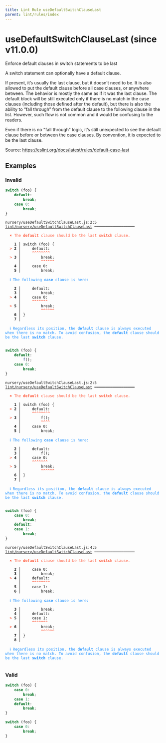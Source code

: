 ```yaml
---
title: Lint Rule useDefaultSwitchClauseLast
parent: lint/rules/index
---
```


# useDefaultSwitchClauseLast (since v11.0.0)

Enforce default clauses in switch statements to be last

A switch statement can optionally have a default clause.

If present, it’s usually the last clause, but it doesn’t need to be. It is also allowed to put the default clause before all case clauses, or anywhere between. The behavior is mostly the same as if it was the last clause. The default block will be still executed only if there is no match in the case clauses (including those defined after the default), but there is also the ability to “fall through” from the default clause to the following clause in the list. However, such flow is not common and it would be confusing to the readers.

Even if there is no "fall through" logic, it’s still unexpected to see the default clause before or between the case clauses. By convention, it is expected to be the last clause.

Source: https://eslint.org/docs/latest/rules/default-case-last

## Examples

### Invalid

```jsx
switch (foo) {
    default:
        break;
    case 0:
        break;
}
```

<pre class="language-text"><code class="language-text">nursery/useDefaultSwitchClauseLast.js:2:5 <a href="https://docs.rome.tools/lint/rules/useDefaultSwitchClauseLast">lint/nursery/useDefaultSwitchClauseLast</a> ━━━━━━━━━━━━━━━━━━

<strong><span style="color: Tomato;">  </span></strong><strong><span style="color: Tomato;">✖</span></strong> <span style="color: Tomato;">The </span><span style="color: Tomato;"><strong>default</strong></span><span style="color: Tomato;"> clause should be the last </span><span style="color: Tomato;"><strong>switch</strong></span><span style="color: Tomato;"> clause.</span>
  
    <strong>1 │ </strong>switch (foo) {
<strong><span style="color: Tomato;">  </span></strong><strong><span style="color: Tomato;">&gt;</span></strong> <strong>2 │ </strong>    default:
   <strong>   │ </strong>    <strong><span style="color: Tomato;">^</span></strong><strong><span style="color: Tomato;">^</span></strong><strong><span style="color: Tomato;">^</span></strong><strong><span style="color: Tomato;">^</span></strong><strong><span style="color: Tomato;">^</span></strong><strong><span style="color: Tomato;">^</span></strong><strong><span style="color: Tomato;">^</span></strong><strong><span style="color: Tomato;">^</span></strong>
<strong><span style="color: Tomato;">  </span></strong><strong><span style="color: Tomato;">&gt;</span></strong> <strong>3 │ </strong>        break;
   <strong>   │ </strong>        <strong><span style="color: Tomato;">^</span></strong><strong><span style="color: Tomato;">^</span></strong><strong><span style="color: Tomato;">^</span></strong><strong><span style="color: Tomato;">^</span></strong><strong><span style="color: Tomato;">^</span></strong><strong><span style="color: Tomato;">^</span></strong>
    <strong>4 │ </strong>    case 0:
    <strong>5 │ </strong>        break;
  
<strong><span style="color: rgb(38, 148, 255);">  </span></strong><strong><span style="color: rgb(38, 148, 255);">ℹ</span></strong> <span style="color: rgb(38, 148, 255);">The following </span><span style="color: rgb(38, 148, 255);"><strong>case</strong></span><span style="color: rgb(38, 148, 255);"> clause is here:</span>
  
    <strong>2 │ </strong>    default:
    <strong>3 │ </strong>        break;
<strong><span style="color: Tomato;">  </span></strong><strong><span style="color: Tomato;">&gt;</span></strong> <strong>4 │ </strong>    case 0:
   <strong>   │ </strong>    <strong><span style="color: Tomato;">^</span></strong><strong><span style="color: Tomato;">^</span></strong><strong><span style="color: Tomato;">^</span></strong><strong><span style="color: Tomato;">^</span></strong><strong><span style="color: Tomato;">^</span></strong><strong><span style="color: Tomato;">^</span></strong><strong><span style="color: Tomato;">^</span></strong>
<strong><span style="color: Tomato;">  </span></strong><strong><span style="color: Tomato;">&gt;</span></strong> <strong>5 │ </strong>        break;
   <strong>   │ </strong>        <strong><span style="color: Tomato;">^</span></strong><strong><span style="color: Tomato;">^</span></strong><strong><span style="color: Tomato;">^</span></strong><strong><span style="color: Tomato;">^</span></strong><strong><span style="color: Tomato;">^</span></strong><strong><span style="color: Tomato;">^</span></strong>
    <strong>6 │ </strong>}
    <strong>7 │ </strong>
  
<strong><span style="color: rgb(38, 148, 255);">  </span></strong><strong><span style="color: rgb(38, 148, 255);">ℹ</span></strong> <span style="color: rgb(38, 148, 255);">Regardless its position, the </span><span style="color: rgb(38, 148, 255);"><strong>default</strong></span><span style="color: rgb(38, 148, 255);"> clause is always executed when there is no match. To avoid confusion, the </span><span style="color: rgb(38, 148, 255);"><strong>default</strong></span><span style="color: rgb(38, 148, 255);"> clause should be the last </span><span style="color: rgb(38, 148, 255);"><strong>switch</strong></span><span style="color: rgb(38, 148, 255);"> clause.</span>
  
</code></pre>

```jsx
switch (foo) {
    default:
        f();
    case 0:
        break;
}
```

<pre class="language-text"><code class="language-text">nursery/useDefaultSwitchClauseLast.js:2:5 <a href="https://docs.rome.tools/lint/rules/useDefaultSwitchClauseLast">lint/nursery/useDefaultSwitchClauseLast</a> ━━━━━━━━━━━━━━━━━━

<strong><span style="color: Tomato;">  </span></strong><strong><span style="color: Tomato;">✖</span></strong> <span style="color: Tomato;">The </span><span style="color: Tomato;"><strong>default</strong></span><span style="color: Tomato;"> clause should be the last </span><span style="color: Tomato;"><strong>switch</strong></span><span style="color: Tomato;"> clause.</span>
  
    <strong>1 │ </strong>switch (foo) {
<strong><span style="color: Tomato;">  </span></strong><strong><span style="color: Tomato;">&gt;</span></strong> <strong>2 │ </strong>    default:
   <strong>   │ </strong>    <strong><span style="color: Tomato;">^</span></strong><strong><span style="color: Tomato;">^</span></strong><strong><span style="color: Tomato;">^</span></strong><strong><span style="color: Tomato;">^</span></strong><strong><span style="color: Tomato;">^</span></strong><strong><span style="color: Tomato;">^</span></strong><strong><span style="color: Tomato;">^</span></strong><strong><span style="color: Tomato;">^</span></strong>
<strong><span style="color: Tomato;">  </span></strong><strong><span style="color: Tomato;">&gt;</span></strong> <strong>3 │ </strong>        f();
   <strong>   │ </strong>        <strong><span style="color: Tomato;">^</span></strong><strong><span style="color: Tomato;">^</span></strong><strong><span style="color: Tomato;">^</span></strong><strong><span style="color: Tomato;">^</span></strong>
    <strong>4 │ </strong>    case 0:
    <strong>5 │ </strong>        break;
  
<strong><span style="color: rgb(38, 148, 255);">  </span></strong><strong><span style="color: rgb(38, 148, 255);">ℹ</span></strong> <span style="color: rgb(38, 148, 255);">The following </span><span style="color: rgb(38, 148, 255);"><strong>case</strong></span><span style="color: rgb(38, 148, 255);"> clause is here:</span>
  
    <strong>2 │ </strong>    default:
    <strong>3 │ </strong>        f();
<strong><span style="color: Tomato;">  </span></strong><strong><span style="color: Tomato;">&gt;</span></strong> <strong>4 │ </strong>    case 0:
   <strong>   │ </strong>    <strong><span style="color: Tomato;">^</span></strong><strong><span style="color: Tomato;">^</span></strong><strong><span style="color: Tomato;">^</span></strong><strong><span style="color: Tomato;">^</span></strong><strong><span style="color: Tomato;">^</span></strong><strong><span style="color: Tomato;">^</span></strong><strong><span style="color: Tomato;">^</span></strong>
<strong><span style="color: Tomato;">  </span></strong><strong><span style="color: Tomato;">&gt;</span></strong> <strong>5 │ </strong>        break;
   <strong>   │ </strong>        <strong><span style="color: Tomato;">^</span></strong><strong><span style="color: Tomato;">^</span></strong><strong><span style="color: Tomato;">^</span></strong><strong><span style="color: Tomato;">^</span></strong><strong><span style="color: Tomato;">^</span></strong><strong><span style="color: Tomato;">^</span></strong>
    <strong>6 │ </strong>}
    <strong>7 │ </strong>
  
<strong><span style="color: rgb(38, 148, 255);">  </span></strong><strong><span style="color: rgb(38, 148, 255);">ℹ</span></strong> <span style="color: rgb(38, 148, 255);">Regardless its position, the </span><span style="color: rgb(38, 148, 255);"><strong>default</strong></span><span style="color: rgb(38, 148, 255);"> clause is always executed when there is no match. To avoid confusion, the </span><span style="color: rgb(38, 148, 255);"><strong>default</strong></span><span style="color: rgb(38, 148, 255);"> clause should be the last </span><span style="color: rgb(38, 148, 255);"><strong>switch</strong></span><span style="color: rgb(38, 148, 255);"> clause.</span>
  
</code></pre>

```jsx
switch (foo) {
    case 0:
        break;
    default:
    case 1:
        break;
}
```

<pre class="language-text"><code class="language-text">nursery/useDefaultSwitchClauseLast.js:4:5 <a href="https://docs.rome.tools/lint/rules/useDefaultSwitchClauseLast">lint/nursery/useDefaultSwitchClauseLast</a> ━━━━━━━━━━━━━━━━━━

<strong><span style="color: Tomato;">  </span></strong><strong><span style="color: Tomato;">✖</span></strong> <span style="color: Tomato;">The </span><span style="color: Tomato;"><strong>default</strong></span><span style="color: Tomato;"> clause should be the last </span><span style="color: Tomato;"><strong>switch</strong></span><span style="color: Tomato;"> clause.</span>
  
    <strong>2 │ </strong>    case 0:
    <strong>3 │ </strong>        break;
<strong><span style="color: Tomato;">  </span></strong><strong><span style="color: Tomato;">&gt;</span></strong> <strong>4 │ </strong>    default:
   <strong>   │ </strong>    <strong><span style="color: Tomato;">^</span></strong><strong><span style="color: Tomato;">^</span></strong><strong><span style="color: Tomato;">^</span></strong><strong><span style="color: Tomato;">^</span></strong><strong><span style="color: Tomato;">^</span></strong><strong><span style="color: Tomato;">^</span></strong><strong><span style="color: Tomato;">^</span></strong><strong><span style="color: Tomato;">^</span></strong>
    <strong>5 │ </strong>    case 1:
    <strong>6 │ </strong>        break;
  
<strong><span style="color: rgb(38, 148, 255);">  </span></strong><strong><span style="color: rgb(38, 148, 255);">ℹ</span></strong> <span style="color: rgb(38, 148, 255);">The following </span><span style="color: rgb(38, 148, 255);"><strong>case</strong></span><span style="color: rgb(38, 148, 255);"> clause is here:</span>
  
    <strong>3 │ </strong>        break;
    <strong>4 │ </strong>    default:
<strong><span style="color: Tomato;">  </span></strong><strong><span style="color: Tomato;">&gt;</span></strong> <strong>5 │ </strong>    case 1:
   <strong>   │ </strong>    <strong><span style="color: Tomato;">^</span></strong><strong><span style="color: Tomato;">^</span></strong><strong><span style="color: Tomato;">^</span></strong><strong><span style="color: Tomato;">^</span></strong><strong><span style="color: Tomato;">^</span></strong><strong><span style="color: Tomato;">^</span></strong><strong><span style="color: Tomato;">^</span></strong>
<strong><span style="color: Tomato;">  </span></strong><strong><span style="color: Tomato;">&gt;</span></strong> <strong>6 │ </strong>        break;
   <strong>   │ </strong>        <strong><span style="color: Tomato;">^</span></strong><strong><span style="color: Tomato;">^</span></strong><strong><span style="color: Tomato;">^</span></strong><strong><span style="color: Tomato;">^</span></strong><strong><span style="color: Tomato;">^</span></strong><strong><span style="color: Tomato;">^</span></strong>
    <strong>7 │ </strong>}
    <strong>8 │ </strong>
  
<strong><span style="color: rgb(38, 148, 255);">  </span></strong><strong><span style="color: rgb(38, 148, 255);">ℹ</span></strong> <span style="color: rgb(38, 148, 255);">Regardless its position, the </span><span style="color: rgb(38, 148, 255);"><strong>default</strong></span><span style="color: rgb(38, 148, 255);"> clause is always executed when there is no match. To avoid confusion, the </span><span style="color: rgb(38, 148, 255);"><strong>default</strong></span><span style="color: rgb(38, 148, 255);"> clause should be the last </span><span style="color: rgb(38, 148, 255);"><strong>switch</strong></span><span style="color: rgb(38, 148, 255);"> clause.</span>
  
</code></pre>

### Valid

```jsx
switch (foo) {
    case 0:
        break;
    case 1:
    default:
        break;
}
```

```jsx
switch (foo) {
    case 0:
        break;
}
```

